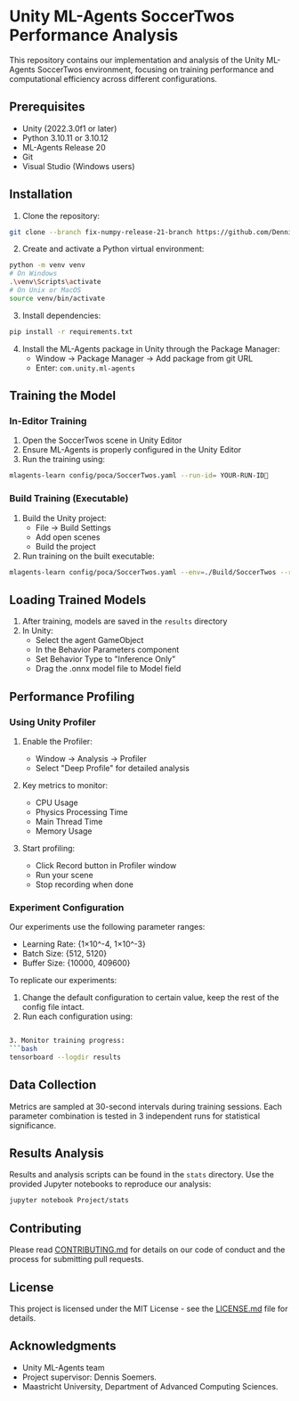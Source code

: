 # Unity ML-Agents SoccerTwos Performance Analysis

This repository contains our implementation and analysis of the Unity ML-Agents SoccerTwos environment, focusing on training performance and computational efficiency across different configurations.

## Prerequisites

- Unity (2022.3.0f1 or later)
- Python 3.10.11 or 3.10.12
- ML-Agents Release 20
- Git
- Visual Studio (Windows users)

## Installation

1. Clone the repository:
```bash
git clone --branch fix-numpy-release-21-branch https://github.com/DennisSoemers/ml-agents.git
```

2. Create and activate a Python virtual environment:
```bash
python -m venv venv
# On Windows
.\venv\Scripts\activate
# On Unix or MacOS
source venv/bin/activate
```

3. Install dependencies:
```bash
pip install -r requirements.txt
```

4. Install the ML-Agents package in Unity through the Package Manager:
   - Window → Package Manager → Add package from git URL
   - Enter: `com.unity.ml-agents`

## Training the Model

### In-Editor Training

1. Open the SoccerTwos scene in Unity Editor
2. Ensure ML-Agents is properly configured in the Unity Editor
3. Run the training using:
```bash
mlagents-learn config/poca/SoccerTwos.yaml --run-id= YOUR-RUN-ID
```

### Build Training (Executable)

1. Build the Unity project:
   - File → Build Settings
   - Add open scenes
   - Build the project
2. Run training on the built executable:
```bash
mlagents-learn config/poca/SoccerTwos.yaml --env=./Build/SoccerTwos --run-id= YOUR-RUN-ID
```

## Loading Trained Models

1. After training, models are saved in the `results` directory
2. In Unity:
   - Select the agent GameObject
   - In the Behavior Parameters component
   - Set Behavior Type to "Inference Only"
   - Drag the .onnx model file to Model field

## Performance Profiling

### Using Unity Profiler

1. Enable the Profiler:
   - Window → Analysis → Profiler
   - Select "Deep Profile" for detailed analysis
   
2. Key metrics to monitor:
   - CPU Usage
   - Physics Processing Time
   - Main Thread Time
   - Memory Usage

3. Start profiling:
   - Click Record button in Profiler window
   - Run your scene
   - Stop recording when done

### Experiment Configuration

Our experiments use the following parameter ranges:

- Learning Rate: {1×10^-4, 1×10^-3}
- Batch Size: {512, 5120}
- Buffer Size: {10000, 409600}

To replicate our experiments:

1. Change the default configuration to certain value, keep the rest of the config file intact.
2. Run each configuration using:
```bash

3. Monitor training progress:
```bash
tensorboard --logdir results
```

## Data Collection

Metrics are sampled at 30-second intervals during training sessions. Each parameter combination is tested in 3 independent runs for statistical significance.

## Results Analysis

Results and analysis scripts can be found in the `stats` directory. Use the provided Jupyter notebooks to reproduce our analysis:

```bash
jupyter notebook Project/stats
```

## Contributing

Please read [CONTRIBUTING.md](CONTRIBUTING.md) for details on our code of conduct and the process for submitting pull requests.

## License

This project is licensed under the MIT License - see the [LICENSE.md](LICENSE.md) file for details.

## Acknowledgments

- Unity ML-Agents team
- Project supervisor: Dennis Soemers.
- Maastricht University, Department of Advanced Computing Sciences.

